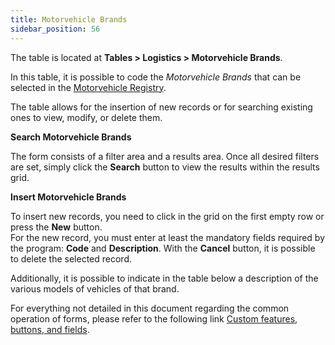 ```yaml
---
title: Motorvehicle Brands
sidebar_position: 56
---
```


The table is located at **Tables > Logistics > Motorvehicle Brands**.

In this table, it is possible to code the *Motorvehicle Brands* that can be selected in the [Motorvehicle Registry](/docs/logistics/motorvehicles/motorvehicle).

The table allows for the insertion of new records or for searching existing ones to view, modify, or delete them.

**Search Motorvehicle Brands**

The form consists of a filter area and a results area. Once all desired filters are set, simply click the **Search** button to view the results within the results grid.

**Insert Motorvehicle Brands**

To insert new records, you need to click in the grid on the first empty row or press the **New** button.     
For the new record, you must enter at least the mandatory fields required by the program: **Code** and **Description**. 
With the **Cancel** button, it is possible to delete the selected record.

Additionally, it is possible to indicate in the table below a description of the various models of vehicles of that brand.

For everything not detailed in this document regarding the common operation of forms, please refer to the following link [Custom features, buttons, and fields](/docs/guide/common).